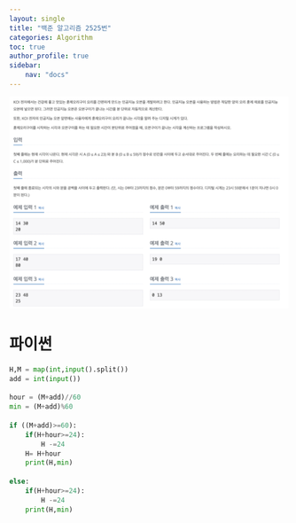 ```yaml
---
layout: single
title: "백준 알고리즘 2525번"
categories: Algorithm
toc: true
author_profile: true
sidebar:
    nav: "docs"
---
```

![1](/images/2022-10-19-Algorithm/1.png)

# 파이썬
````python
H,M = map(int,input().split())
add = int(input())

hour = (M+add)//60
min = (M+add)%60

if ((M+add)>=60):
    if(H+hour>=24):
        H -=24
    H= H+hour
    print(H,min)

else:
    if(H+hour>=24):
        H -=24
    print(H,min)
